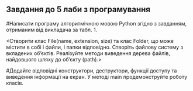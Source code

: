 ## Завдання до 5 лаби з програмування
#Написати програму алгоритмічною мовою Python згідно з завданням, отриманим від викладача за табл. 1. 

<Створити клас File(name, extension, size) та клас Folder, що може містити в собі і файли, і папки відповідно. 
Створіть файлову систему з вкладених об’єктів. Реалізуйте методи виведення дерева файлів, найдовшого шляху до об’єкту (path).>

#Додайте відповідні конструктори, деструктори, функції доступу та виведення інформації на екран. У методі main продемонструйте роботу класів.
